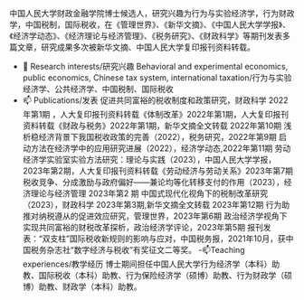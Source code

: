 中国人民大学财政金融学院博士候选人，研究兴趣为行为与实验经济学，行为财政学，中国税制，国际税收，在《管理世界》、《新华文摘》、《中国人民大学学报》、《经济学动态》、《经济理论与经济管理》、《税务研究》、《财政科学》等期刊发表多篇文章，研究成果多次被新华文摘、中国人民大学复印报刊资料转载。
- 🌱 Research interests/研究兴趣
Behavioral and experimental economics, public economics, Chinese tax system, international taxation/行为与实验经济学、公共经济学、中国税制、国际税收  
- 📫 Publications/发表
促进共同富裕的税收制度和政策研究，财政科学 2022年第1期 ，人大复印报刊资料转载《体制改革》2022年第1期，人大复印报刊资料转载《财政与税务》2022年第1期，新华文摘全文转载 2022年第10期 
浅析稳经济背景下我国税收政策的完善（2022），税务研究，2022年第9期 
启动方法在经济学中的应用研究进展（2022），经济学动态,2022年第11期 
劳动经济学实验室实验方法研究：理论与实践（2023），中国人民大学学报，2023年第2期，人大复印报刊资料转载《劳动经济与劳动关系》2023年第7期
税收竞争、分成激励与政府偏好——兼论均等化转移支付的作用（2023），经济理论与经济管理 2023年第2 期 
中国式现代化视角下的税制改革研究（2023），财政科学 2023年第3期,新华文摘全文转载 2023年第12期 
行为助推对纳税遵从的促进效应研究，管理世界，2023年第6期 
政治经济学视角下实现共同富裕的财税改革探析，政治经济学评论，2023年第5期 
报刊发表：“双支柱”国际税收新规则的影响与应对，中国税务报，2021年10月，获中国税务杂志社“数字经济与税收”有奖征文二等奖。
-📫Teaching experiences/教学经历
博士期间担任中国人民大学行为经济学（本科）助教、国际税收（本科）助教、行为保险经济学（硕博）助教、行为财政学（硕博）助教、财政学（本科）助教。
<!---
Hongyuecon/Hongyuecon is a ✨ special ✨ repository because its `README.md` (this file) appears on your GitHub profile.
You can click the Preview link to take a look at your changes.
--->
